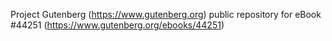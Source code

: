 Project Gutenberg (https://www.gutenberg.org) public repository for eBook #44251 (https://www.gutenberg.org/ebooks/44251)

